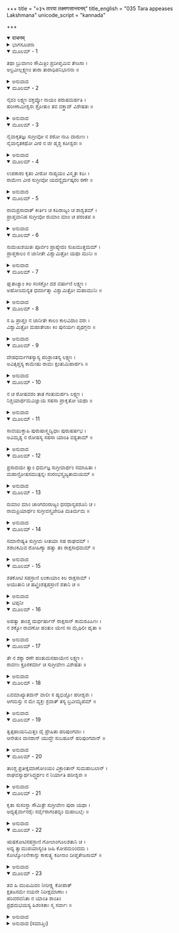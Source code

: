 +++
title = "०३५ तारया लक्ष्मणसान्त्वनम्"
title_english = "035 Tara appeases Lakshmana"
unicode_script = "kannada"

+++
<details open><summary>वाचनम्</summary>

<div class="audioEmbed"  caption="श्रीराम-हरिसीताराममूर्ति-घनपाठिभ्यां वचनम्" src="https://archive.org/download/Ramayana-recitation-Sriram-harisItArAmamUrti-Ghanapaati-v2/Kanda_4/Kanda_4_KSK-035-Tharaya_Lakshmana_Santhvanam.mp3"></div>
</details>



<details><summary>ಭಾಗಸೂಚನಾ</summary>

ತಾರೆಯು ಯುಕ್ತಿಯುಕ್ತ ಮಾತುಗಳಿಂದ ಲಕ್ಷ್ಮಣನನ್ನು ಸಮಾಧಾನಗೊಳಿಸಿದುದು
</details>

<details open><summary>ಮೂಲಮ್ - 1</summary>

ತಥಾ ಬ್ರುವಾಣಂ ಸೌಮಿತ್ರಿಂ ಪ್ರದೀಪ್ತಮಿವ ತೇಜಸಾ ।  
ಅಬ್ರವೀಲ್ಲಕ್ಷ್ಮಣಂ ತಾರಾ ತಾರಾಧಿಪನಿಭಾನನಾ ॥
</details>

<details><summary>ಅನುವಾದ</summary>

ಸುಮಿತ್ರಾಕುಮಾರ ಲಕ್ಷ್ಮಣನು ತನ್ನ ತೇಜದಿಂದಾಗಿ ಉರಿಯುತ್ತಾ ಮೇಲಿನಂತೆ ಮಾತನ್ನು ಹೇಳಿದಾಗ, ಚಂದ್ರ ಮುಖೀ ತಾರೆಯು ಅವನಲ್ಲಿ ಹೀಗೆ ಹೇಳಿದಳು .॥1॥
</details>

<details open><summary>ಮೂಲಮ್ - 2</summary>

ನೈವಂ ಲಕ್ಷ್ಮಣ ವಕ್ತವ್ಯೋ ನಾಯಂ ಪರುಷಮರ್ಹತಿ ।  
ಹರೀಣಾಮೀಶ್ವರಃ ಶ್ರೋತುಂ ತವ ವಕ್ತ್ರಾದ್ ವಿಶೇಷತಃ ॥
</details>

<details><summary>ಅನುವಾದ</summary>

ಕುಮಾರ ಲಕ್ಷ್ಮಣನೇ! ನೀವು ಸುಗ್ರೀವನಲ್ಲಿ ಹೀಗೆ ಮಾತನಾಡಬಾರದು. ಇವನು ವಾನರರ ರಾಜನಾಗಿದ್ದಾನೆ; ಆದ್ದರಿಂದ ಇವನ ಕುರಿತು ಕಠೋರವಾಗಿ ನುಡಿಯುವುದು ಉಚಿತವಲ್ಲ. ವಿಶೇಷವಾಗಿ ನಿನ್ನಂತಹ ಸುಹೃದನ ಬಾಯಿಯಿಂದ ಕಟುವಚನಗಳನ್ನು ಕೇಳಲು ಇವನು ಎಂದಿಗೂ ಅಧಿಕಾರಿಯಲ್ಲ.॥2॥
</details>

<details open><summary>ಮೂಲಮ್ - 3</summary>

ನೈವಾಕೃತಜ್ಞಃ ಸುಗ್ರೀವೋ ನ ಶಠೋ ನಾಪಿ ದಾರುಣಃ ।  
ನೈವಾನೃತಕಥೋ ವೀರ ನ ಜೀ ಹ್ಮಶ್ಚ ಕಪೀಶ್ವರಃ ॥
</details>

<details><summary>ಅನುವಾದ</summary>

ವೀರನೇ! ಕಪಿರಾಜ ಸುಗ್ರೀವನು ಕೃತಘ್ನನೂ, ಶಠನೂ, ಕ್ರೂರನೂ, ಅಸತ್ಯವಾದಿಯೂ, ಕುಟಿಲನೂ ಅಲ್ಲ.॥3॥
</details>

<details open><summary>ಮೂಲಮ್ - 4</summary>

ಉಪಕಾರಂ ಕೃತಂ ವೀರೋ ನಾಪ್ಯಯಂ ವಿಸ್ಮೃತಃ ಕಪಿಃ ।  
ರಾಮೇಣ ವೀರ ಸುಗ್ರೀವೋ ಯದನ್ಯೈರ್ದುಷ್ಕರಂ ರಣೇ ॥
</details>

<details><summary>ಅನುವಾದ</summary>

ವೀರಲಕ್ಷ್ಮಣನೇ! ಶ್ರೀರಾಮಚಂದ್ರನು ಇವನಿಗೆ ಮಾಡಿದ ಉಪಕಾರವು ಯುದ್ಧದಲ್ಲಿ ಬೇರೆಯವರಿಗೆ ದುಷ್ಕರವಾಗಿದೆ. ಅದನ್ನು ವೀರಕಪಿರಾಜನು ಎಂದೂ ಮರೆಯಲಿಲ್ಲ.॥4॥
</details>

<details open><summary>ಮೂಲಮ್ - 5</summary>

ರಾಮಪ್ರಸಾದಾತ್ ಕೀರ್ತಿಂ ಚ  ಕಪಿರಾಜ್ಯಂ ಚ ಶಾಶ್ವತಮ್ ।  
ಪ್ರಾಪ್ತವಾನಿಹ ಸುಗ್ರೀವೋ ರುಮಾಂ ಮಾಂ ಚ ಪರಂತಪ ॥
</details>

<details><summary>ಅನುವಾದ</summary>

ಪರಂತಪ ಲಕ್ಷ್ಮಣನೇ! ಶ್ರೀರಾಮಚಂದ್ರನ ಕೃಪಾಪ್ರಸಾದದಿಂದಲೇ ಸುಗ್ರೀವನು ವಾನರರ ಅಕ್ಷಯ ರಾಜ್ಯವನ್ನೂ, ಯಶಸ್ಸನ್ನೂ. ರುಮೆಯನ್ನೂ ಹಾಗೂ ನನ್ನನ್ನೂ ಪಡೆದುಕೊಂಡಿರುವನು.॥5॥
</details>

<details open><summary>ಮೂಲಮ್ - 6</summary>

ಸುದುಃಖಶಯಿತಃ ಪೂರ್ವಂ ಪ್ರಾಪ್ಯೇದಂ ಸುಖಮುತ್ತಮಮ್ ।  
ಪ್ರಾಪ್ತಕಾಲಂ ನ ಜಾನೀತೇ ವಿಶ್ವಾಮಿತ್ರೋ ಯಥಾ ಮುನಿಃ ॥
</details>

<details><summary>ಅನುವಾದ</summary>

ಮೊದಲಿಗೆ ಇವನು ಬಹಳ ದುಃಖ ಅನುಭವಿಸಿದ್ದನು. ಈಗ ಈ ಉತ್ತಮ ಸುಖವನ್ನು ಪಡೆದು ವಿಶ್ವಾಮಿತ್ರ ಮುನಿಯು ಮೇನಕೆಯಲ್ಲಿ ಆಸಕ್ತನಾದ್ದರಿಂದ ಕಾಲದ ಪರಿವೆ ಇರಲಿಲ್ಲ, ಹಾಗೆಯೇ ಇವನಿಗೂ ಸಮಯದ ಜ್ಞಾನ ಉಳಿಯದಷ್ಟು ಸುಖದಲ್ಲಿ ರಮಿಸಿಹೋದನು.॥6॥
</details>

<details open><summary>ಮೂಲಮ್ - 7</summary>

ಘೃತಾಚ್ಯಾಂ ಕಿಲ ಸಂಸಕ್ತೋ ದಶ ವರ್ಷಾಣಿ ಲಕ್ಷ್ಮಣ ।  
ಅಹೋಽಮನ್ಯತ ಧರ್ಮಾತ್ಮಾ ವಿಶ್ವಾಮಿತ್ರೋ ಮಹಾಮುನಿಃ ॥
</details>

<details><summary>ಅನುವಾದ</summary>

ಲಕ್ಷ್ಮಣಾ! ಧರ್ಮಾತ್ಮಾ ಮಹಾಮುನಿ ವಿಶ್ವಾಮಿತ್ರನು ಘೃತಾಚಿ (ಮೇನಕೆ) ಎಂಬ ಅಪ್ಸರೆಯಲ್ಲಿ ಆಸಕ್ತನಾದ್ದರಿಂದ ಹತ್ತುವರ್ಷಗಳ ಸಮಯವನ್ನು ಒಂದು ದಿನದಂತೆ ತಿಳಿದನೆಂದು ಹೇಳುತ್ತಾರೆ.॥7॥
</details>

<details open><summary>ಮೂಲಮ್ - 8</summary>

ಸ ಹಿ ಪ್ರಾಪ್ತಂ ನ ಜಾನೀತೇ ಕಾಲಂ ಕಾಲವಿದಾಂ ವರಃ ।  
ವಿಶ್ವಾಮಿತ್ರೋ ಮಹಾತೇಜಾಃ ಕಿಂ ಪುನರ್ಯಃ ಪೃಥಗ್ಜನಃ ॥
</details>

<details><summary>ಅನುವಾದ</summary>

ಕಾಲದ ಚೆನ್ನಾದ ಜ್ಞಾನವುಳ್ಳ ಶ್ರೇಷ್ಠ ಮಹಾತೇಜಸ್ವೀ ವಿಶ್ವಾಮಿತ್ರನೂ ಕೂಡ ಭೋಗಾಸಕ್ತನಾದಾಗ ಕಾಲದ ಜ್ಞಾನ ಉಳಿಯಲಿಲ್ಲ. ಅಂತಿರುವಾಗ ಬೇರೆ ಸಾಧಾರಣ ವ್ಯಕ್ತಿಗೆ ಹೇಗೆ ಉಳಿಯಬಲ್ಲದು.॥8॥
</details>

<details open><summary>ಮೂಲಮ್ - 9</summary>

ದೇಹಧರ್ಮಗತಸ್ಯಾಸ್ಯ ಪರಿಶ್ರಾಂತಸ್ಯ ಲಕ್ಷ್ಮಣ ।  
ಅವಿತೃಪ್ತಸ್ಯ ಕಾಮೇಷು ರಾಮಃ  ಕ್ಷಂತುಮಿಹಾರ್ಹಸಿ ॥
</details>

<details><summary>ಅನುವಾದ</summary>

ಕುಮಾರ ಲಕ್ಷ್ಮಣ! ಮನುಷ್ಯರಿಗೂ ಪಶುಗಳಿಗೂ ಸಮಾನಧರ್ಮವಾಗಿರುವ ಆಹಾರ-ನಿದ್ರಾ-ಮೈಥುನಗಳೇ ಮೊದಲಾದ ದೇಹ ಧರ್ಮಗಳನ್ನು ಹೊಂದಿರುವ ಸುಗ್ರೀವನು ಈ ಹಿಂದೆ ಬಹಳ ಕಾಲದವರೆಗೆ ಅನೇಕವಾದ ಕಷ್ಟಗಳನ್ನು ಅನುಭವಿಸುತ್ತಾ ಬಹಳವಾಗಿ ಬಳಲಿದ್ದನು. ಈಗ ಶ್ರೀರಾಮನ ಕೃಪೆಯಿಂದ ಇವನಿಗೆ ಸುಖೋಪಭೋಗಗಳು ಲಭಿಸಿವೆ. ಆದರೆ ಅದರಲ್ಲಿ ಇವನಿಗಿನ್ನೂ ತೃಪ್ತಿಯುಂಟಾಗಲಿಲ್ಲ. ಇದರಿಂದ ಇವನು ತನ್ನ ಕರ್ತವ್ಯದಿಂದ ವಿಮುಖನಾಗಿದ್ದಾನೆ. ಈ ಅಪರಾಧವನ್ನು ಕ್ಷಮಿಸುವುದು ದಯಾಳುವಾದ ನಿಮಗೆ ಯೋಗ್ಯವಾಗಿದೆ.॥9॥
</details>

<details open><summary>ಮೂಲಮ್ - 10</summary>

ನ ಚ ರೋಷವಶಂ ತಾತ ಗಂತುಮರ್ಹಸಿ ಲಕ್ಷ್ಮಣ ।  
ನಿಶ್ಚಯಾರ್ಥಮವಿಜ್ಞಾಯ ಸಹಸಾ ಪ್ರಾಕೃತೋ ಯಥಾ ॥
</details>

<details><summary>ಅನುವಾದ</summary>

ಲಕ್ಷ್ಮಣ! ಯಥಾರ್ಥವಾದ ವಿಷಯವನ್ನು ತಿಳಿಯದೆ ಪಾಮರ ಮನುಷ್ಯನಂತೆ ಒಡನೆಯೇ ಕೋಪಕ್ಕೆ ವಶನಾಗು ವುದು ನಿನ್ನಂತಹವನಿಗೆ ಉಚಿತವಾಗಿ ಕಾಣುವುದಿಲ್ಲ.॥10॥
</details>

<details open><summary>ಮೂಲಮ್ - 11</summary>

ಸಾವಯುಕ್ತಾಹಿ ಪುರುಷಾಸ್ತ್ವದ್ವಿಧಾಃ ಪುರುಷರ್ಷಭ ।  
ಅವಿಮೃಶ್ಯ ನ ರೋಷಸ್ಯ ಸಹಸಾ ಯಾಂತಿ ವಶ್ಯತಾಮ್ ॥
</details>

<details><summary>ಅನುವಾದ</summary>

ಅಯ್ಯಾ ಲಕ್ಷ್ಮಣ! ಸತ್ತ್ವಗುಣಯುಕ್ತರಾದ ನಿನ್ನಂತಹ ಮಹಾ ಪುರುಷರು ಯಾವುದನ್ನು ಸರಿಯಾಗಿ ವಿಮರ್ಶಿಸದೇ ಹಠಾತ್ತಾಗಿ ಕೋಪಕ್ಕೆ ವಶರಾಗುವುದಿಲ್ಲ.॥11॥
</details>

<details open><summary>ಮೂಲಮ್ - 12</summary>

ಪ್ರಸಾದಯೇ ತ್ವಾಂ ಧರ್ಮಜ್ಞ ಸುಗ್ರೀವಾರ್ಥಂ ಸಮಾಹಿತಾ ।  
ಮಹಾನ್ರೋಷಸಮುತ್ಪನ್ನಃ ಸಂರಂಭಸ್ತ್ಯಜ್ಯತಾಮಯಮ್ ॥
</details>

<details><summary>ಅನುವಾದ</summary>

ಧರ್ಮಜ್ಞನೇ! ಸುಗ್ರೀವನಿಗಾಗಿ ನಾನು ಏಕಾಗ್ರತೆಯಿಂದ ನಿನ್ನಲ್ಲಿ ಕ್ಷಮೆಯನ್ನು ಯಾಚಿಸುತ್ತಿದ್ದೇನೆ. ರೋಷದಿಂದ ಉಂಟಾದ ಮನಸ್ಸಿನ ಕ್ಷೋಭೆಯನ್ನು ಈಗಲೇ ಪರಿತ್ಯಜಿಸು.॥12॥
</details>

<details open><summary>ಮೂಲಮ್ - 13</summary>

ರುಮಾಂ ಮಾಂ ಚಾಂಗದಂರಾಜ್ಯಂ ಧನಧಾನ್ಯಪಶೂನಿ ಚ ।  
ರಾಮಪ್ರಿಯಾರ್ಥಂ ಸುಗ್ರೀವಸ್ತ್ಯಜೇದಿತಿ ಮತಿರ್ಮಮ ॥
</details>

<details><summary>ಅನುವಾದ</summary>

ಶ್ರೀರಾಮನಿಗೆ ಪ್ರಿಯವನ್ನುಂಟುಮಾಡಲು ಸುಗ್ರೀವನು ರುಮೆಯನ್ನೂ, ನನ್ನನ್ನೂ, ಅಂಗದನನ್ನು, ಧನ-ಧಾನ್ಯ ಪಶುಗಳ ಸಹಿತ ರಾಜ್ಯವನ್ನು ಪರಿತ್ಯಜಿಸಬಲ್ಲನು ಎಂಬ ವಿಶ್ವಾಸ ನನಗಿದೆ.॥13॥
</details>

<details open><summary>ಮೂಲಮ್ - 14</summary>

ಸಮಾನೇಷ್ಯತಿ ಸುಗ್ರೀವಃ ಸೀತಯಾ ಸಹ ರಾಘವಮ್ ।  
ಶಶಾಂಕಮಿವ ರೋಹಿಣ್ಯಾ ಹತ್ವಾ ತಂ ರಾಕ್ಷಸಾಧಮಮ್ ॥
</details>

<details><summary>ಅನುವಾದ</summary>

ಸುಗ್ರೀವನು ರಾಕ್ಷಸಾಧಮನಾದ ರಾವಣನನ್ನು ಸಂಹರಿಸಿ ರೋಹಿಣಿಯು ಚಂದ್ರನೊಡನೆ ಸೇರುವಂತೆ ಸೀತೆಯು ಶ್ರೀರಾಮನೊಡನೆ ಸೇರುವಂತೆ ಮಾಡುತ್ತಾನೆ.॥14॥
</details>

<details open><summary>ಮೂಲಮ್ - 15</summary>

ಶತಕೋಟಿ ಸಹಸ್ರಾಣಿ ಲಂಕಾಯಾಂ ಕಿಲ ರಾಕ್ಷಸಾಮ್ ।  
ಅಯುತಾನಿ ಚ  ಷಟ್ತ್ರಿಂಶತ್ಸಹಸ್ರಾಣಿ ಶತಾನಿ ಚ ॥
</details>

<details><summary>ಅನುವಾದ</summary>

ಲಂಕೆಯಲ್ಲಿ ನೂರು ಸಾವಿರ ಕೋಟಿ, ಮೂವತ್ತಾರು ಅಯುತ, ಮೂವತ್ತಾರುಸಾವಿರ ಮತ್ತು ಮೂವತ್ತಾರುನೂರು ರಾಕ್ಷಸರು ಇದ್ದಾರೆಂದು ಹೇಳುತ್ತಾರೆ..॥15॥
</details>

<details><summary>ಟಿಪ್ಪನೀ</summary>

* ಆಧುನಿಕ ಗಣನೆಗೆ ಅನುಗುಣವಾಗಿ ಈ ಸಂಖ್ಯೆಯು ಹತ್ತು ಖರ್ವ ಮೂರುಲಕ್ಷ ತೊಂಭತ್ತೊಂಭತ್ತುಸಾವಿರ ಆರುನೂರು ಆಗುತ್ತದೆ.
</details>

<details open><summary>ಮೂಲಮ್ - 16</summary>

ಅಹತ್ವಾ ತಾಂಶ್ಚ ದುರ್ಧರ್ಷಾನ್ ರಾಕ್ಷಸಾನ್ ಕಾಮರೂಪಿಣಃ ।  
ನ ಶಕ್ಯೋ ರಾವಣೋ ಹಂತುಂ ಯೇನ ಸಾ ಮೈಥಿಲೀ ಹೃತಾ ॥
</details>

<details><summary>ಅನುವಾದ</summary>

ಆ ಎಲ್ಲ ರಾಕ್ಷಸರು ಇಚ್ಛಾನುರೂಪ ಧರಿಸುವವರು ಹಾಗೂ ದುರ್ಜಯರಾಗಿದ್ದಾರೆ. ಅವರೆಲ್ಲರನ್ನು ಸಂಹರಿಸದೆ ಮಿಥಿಲೇಶಕುಮಾರಿ ಸೀತೆಯನ್ನು ಅಪಹರಿಸಿದ ರಾವಣನನ್ನು ವಧಿಸಲು ಸಾಧ್ಯವಿಲ್ಲ.॥16॥
</details>

<details open><summary>ಮೂಲಮ್ - 17</summary>

ತೇ ನ ಶಕ್ಯಾ ರಣೇ ಹಂತುಮಸಹಾಯೇನ ಲಕ್ಷ್ಮಣ ।  
ರಾವಣಃ ಕ್ರೂರಕರ್ಮಾ ಚ ಸುಗ್ರೀವೇಣ ವಿಶೇಷತಃ ॥
</details>

<details><summary>ಅನುವಾದ</summary>

ಲಕ್ಷ್ಮಣ! ಯಾರ ಸಹಾಯವಿಲ್ಲದೆ ಏಕಾಕಿಯಾಗಿ ಯಾವ ವೀರನಿಗೂ ಅಸಂಖ್ಯಾತರಾದ ಆ ರಾಕ್ಷಸರನ್ನು ಸಂಹರಿಸುವುದು ಸಾಧ್ಯವಿಲ್ಲ ಹಾಗೂ ಕ್ರೂರಕರ್ಮಿಯಾದ ರಾವಣನನ್ನು ವಧಿಸುವುದೂ ಸಾಧ್ಯವಿಲ್ಲ. ಆದ್ದರಿಂದ ವಿಶೇಷವಾಗಿ ಸುಗ್ರೀವನ ಸಹಾಯವನ್ನು ಪಡೆಯುವುದು ಅನಿವಾರ್ಯವಾಗಿದೆ.॥17॥
</details>

<details open><summary>ಮೂಲಮ್ - 18</summary>

ಏವಮಾಖ್ಯಾತವಾನ್ ವಾಲೀ ಸ ಹ್ಯಭಿಜ್ಞೋ ಹರೀಶ್ವರಃ ।  
ಆಗಮಸ್ತು ನ ಮೇ ವ್ಯಕ್ತಃ ಶ್ರವಾತ್ ತಸ್ಯ ಬ್ರವೀಮ್ಯಹಮ್ ॥
</details>

<details><summary>ಅನುವಾದ</summary>

ವಾನರರಾಜ ವಾಲಿಗೆ ಲಂಕೆಯ ರಾಕ್ಷಸರ ಗಣನೆಯ ಪರಿಚಯವಿತ್ತು, ಅವರೇ ನನಗೆ ತಿಳಿಸಿದ್ದರು. ರಾವಣನು ಈ ಅಪಾರ ಸೈನ್ಯವನ್ನು ಹೇಗೆ ಸಂಗ್ರಹಿಸಿದನು? ಇದು ನನಗೆ ತಿಳಿಯದು. ಆದರೆ ಈ ಸಂಖ್ಯೆ ನಾನು ಅವರಿಂದ ಕೇಳಿದ್ದರಿಂದ ಈಗ ನಾನು ನಿನಗೆ ತಿಳಿಸುತ್ತಿದ್ದೇನೆ.॥18॥
</details>

<details open><summary>ಮೂಲಮ್ - 19</summary>

ತ್ವತ್ಸಹಾಯನಿಮಿತ್ತಂ ವೈ ಪ್ರೇಷಿತಾ ಹರಿಪುಂಗವಾಃ ।  
ಆನೇತುಂ ವಾನರಾನ್ ಯುದ್ಧೇ ಸುಬಹೂನ್ ಹರಿಪುಂಗವಾನ್ ॥
</details>

<details><summary>ಅನುವಾದ</summary>

ನಿಮ್ಮ ಸಹಾಯಕ್ಕಾಗಿ ಸುಗ್ರೀವನು ಅನೇಕ ಶ್ರೇಷ್ಠ ವಾನರರನ್ನು ಯುದ್ಧದ ನಿಮಿತ್ತ ಅಸಂಖ್ಯ ಸಂಖ್ಯೆಯಲ್ಲಿ ವಾನರ ವೀರರ ಸೈನ್ಯವನ್ನು ಒಟ್ಟುಗೂಡಿಸಲು ಕಳಿಸಿರುವನು.॥19॥
</details>

<details open><summary>ಮೂಲಮ್ - 20</summary>

ತಾಂಶ್ಚ ಪ್ರತೀಕ್ಷಮಾಣೋಽಯಂ ವಿಕ್ರಾಂತಾನ್ ಸುಮಹಾಬಲಾನ್ ।  
ರಾಘವಸ್ಯಾರ್ಥಸಿದ್ಧ್ಯರ್ಥಂ ನ ನಿರ್ಯಾತಿ ಹರೀಶ್ವರಃ ॥
</details>

<details><summary>ಅನುವಾದ</summary>

ವಾನರರಾಜ ಸುಗ್ರೀವನು ಆ ಮಹಾ ಬಲಿ, ಪರಾಕ್ರಮಿ ವೀರರು ಬರುವುದನ್ನು ನಿರೀಕ್ಷಿಸುತ್ತಿದ್ದಾನೆ. ಆದುದರಿಂದ ಭಗವಾನ್ ಶ್ರೀರಾಮನ ಕಾರ್ಯವನ್ನು ಮಾಡಲು ಈಗ ನಗರದಿಂದ ಹೊರಗೆ ಹೊರಡದಾದನು.॥20॥
</details>

<details open><summary>ಮೂಲಮ್ - 21</summary>

ಕೃತಾ ಸುಸಂಸ್ಥಾ ಸೌಮಿತ್ರೇ ಸುಗ್ರೀವೇಣ ಪುರಾ ಯಥಾ ।  
ಅದ್ಯತೈರ್ವಾನರೈಃ ಸರ್ವೈರಾಗಂತವ್ಯಂ ಮಹಾಬಲೈಃ ॥
</details>

<details><summary>ಅನುವಾದ</summary>

ಸುಮಿತ್ರಾನಂದನ! ಅವರೆಲ್ಲರೂ ಒಟ್ಟಾಗಲು ಮೊದಲೇ ಸುಗ್ರೀವನು ನಿಶ್ಚಯಿಸಿದ ಅವಧಿಗನುಸಾರ ಆ ಸಮಸ್ತ ಮಹಾಬಲಿ ವಾನರರು ಇಂದೇ ಇಲ್ಲಿಗೆ ಬರಬೇಕಾಗಿದೆ.॥21॥
</details>

<details open><summary>ಮೂಲಮ್ - 22</summary>

ಋಷಕೋಟಿಸಹಸ್ರಾಣಿ ಗೋಲಾಂಗೂಲಶತಾನಿ ಚ ।  
ಅದ್ಯ ತ್ವಾಮುಪಯಾಸ್ಯಂತಿ ಜಹಿ ಕೋಪಮರಿಂದಮ ।  
ಕೋಟ್ಯೋಽನೇಕಾಸ್ತು ಕಾಕುತ್ಸ್ಥ ಕಪೀನಾಂ ದೀಪ್ತತೇಜಸಾಮ್ ॥
</details>

<details><summary>ಅನುವಾದ</summary>

ಶತ್ರುದಮನ ಲಕ್ಷ್ಮಣ! ಇಂದು ನಿಮ್ಮ ಸೇವೆಯಲ್ಲಿ ಕೋಟಿ ಸಾವಿರ ಕರಡಿಗಳು, ನೂರುಕೋಟಿ ಗೋಲಾಂ ಗೂಲರು ಹಾಗೂ ಇನ್ನೂ ತೇಜಸ್ವೀ ಅನೇಕ ಕೋಟಿ ವಾನರರು ಬರುವರು. ಅದಕ್ಕಾಗಿ ನೀವು ಕ್ರೋಧವನ್ನು ತ್ಯಜಿಸಿರಿ.॥22॥
</details>

<details open><summary>ಮೂಲಮ್ - 23</summary>

ತವ ಹಿ ಮುಖಮಿದಂ ನೀರೀಕ್ಷ್ಯ ಕೋಪಾತ್  
ಕ್ಷತಜಸಮೇ ನಯನೇ ನಿರೀಕ್ಷಮಾಣಾಃ ।  
ಹರಿವರವನಿತಾ ನ ಯಾಂತಿ ಶಾಂತಿಂ  
ಪ್ರಥಮಭಯಸ್ಯ ಹಿಶಂಕಿತಾಃ ಸ್ಮ ಸರ್ವಾಃ ॥
</details>

<details><summary>ಅನುವಾದ</summary>

ನಿಮ್ಮ ಮುಖವು ಕ್ರೋಧದಿಂದ ಉರಿಯುತ್ತಿದೆ ಮತ್ತು ಕಣ್ಣುಗಳು ರೋಷದಿಂದ ಕೆಂಪಗಾಗಿವೆ. ಇದೆಲ್ಲವನ್ನು ನೋಡಿ ವಾನರರಾಜರ ಪತ್ನಿಯರಾದ ನಮಗೆ ಶಾಂತಿ ಇಲ್ಲವಾಗಿದೆ. ನಮಗೆಲ್ಲರಿಗೆ ಮೊದಲ ಭಯ (ವಾಲಿವಧೆ)ದಂತೆ ಯಾವುದೋ ಅನಿಷ್ಟದ ಆಶಂಕೆಯಾಗುತ್ತಿದೆ.॥23॥
</details>

<details><summary>ಅನುವಾದ (ಸಮಾಪ್ತಿಃ)</summary>

ಶ್ರೀ ವಾಲ್ಮೀಕಿವಿರಚಿತ ಆರ್ಷರಾಮಾಯಣ ಆದಿಕಾವ್ಯದ ಕಿಷ್ಕಿಂಧಾಕಾಂಡದ ಮೂವತ್ತೈದನೆಯ ಸರ್ಗ ಸಂಪೂರ್ಣವಾಯಿತು.॥35॥
</details>
